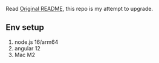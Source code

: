 Read [Original README](./README_origin.md), this repo is my attempt to upgrade.

## Env setup
1. node.js 16/arm64
2. angular 12
3. Mac M2
